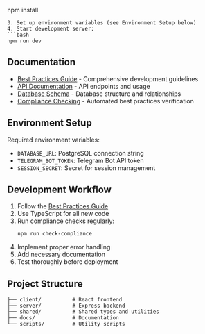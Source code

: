 npm install
```
3. Set up environment variables (see Environment Setup below)
4. Start development server:
```bash
npm run dev
```

## Documentation

- [Best Practices Guide](docs/BEST_PRACTICES.md) - Comprehensive development guidelines
- [API Documentation](docs/API.md) - API endpoints and usage
- [Database Schema](docs/SCHEMA.md) - Database structure and relationships
- [Compliance Checking](scripts/check-compliance.ts) - Automated best practices verification

## Environment Setup

Required environment variables:
- `DATABASE_URL`: PostgreSQL connection string
- `TELEGRAM_BOT_TOKEN`: Telegram Bot API token
- `SESSION_SECRET`: Secret for session management

## Development Workflow

1. Follow the [Best Practices Guide](docs/BEST_PRACTICES.md)
2. Use TypeScript for all new code
3. Run compliance checks regularly:
   ```bash
   npm run check-compliance
   ```
4. Implement proper error handling
5. Add necessary documentation
6. Test thoroughly before deployment

## Project Structure
```
├── client/          # React frontend
├── server/          # Express backend
├── shared/          # Shared types and utilities
├── docs/            # Documentation
└── scripts/         # Utility scripts